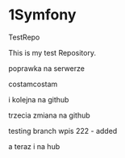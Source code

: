 1Symfony
========

TestRepo

This is my test Repository.

poprawka na serwerze

costamcostam

i kolejna na github

trzecia zmiana na github

testing branch wpis 222 - added

a teraz i na hub